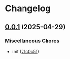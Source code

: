 # Changelog

## [0.0.1](https://github.com/phi-ag/rvt/compare/v0.0.1...v0.0.1) (2025-04-29)


### Miscellaneous Chores

* init ([21c0c51](https://github.com/phi-ag/rvt/commit/21c0c51324b885a0f20f258d8233c92ed53410e1))
